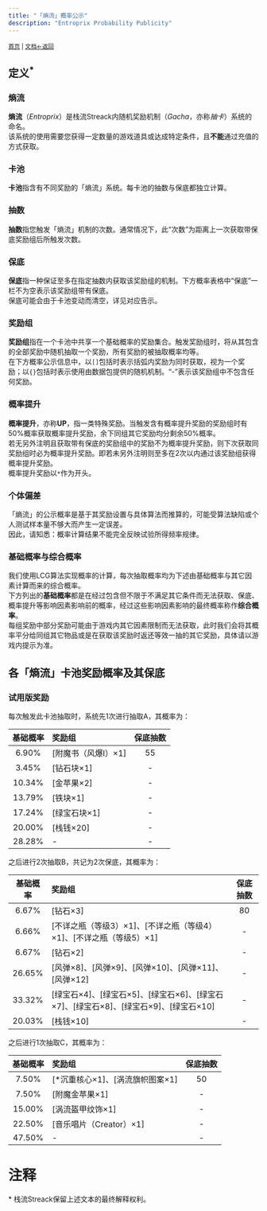 ```yaml
---
title: "「熵流」概率公示"
description: "Entroprix Probability Publicity"
---
```

<small id="old_menu"><a href="/Streack/">首页</a> | <a href="/Streack/doc/">文档</a></small><small><a href="../../">←返回</a></small><br>

## 定义<sup>*</sup>
### 熵流
**熵流**（*Entroprix*）是栈流Streack内随机奖励机制（*Gacha*，亦称*抽卡*）系统的命名。<br>
该系统的使用需要您获得一定数量的游戏道具或达成特定条件，且**不能**通过充值的方式获取。

### 卡池
**卡池**指含有不同奖励的「熵流」系统。每卡池的抽数与保底都独立计算。

### 抽数
**抽数**指您触发「熵流」机制的次数。通常情况下，此“次数”为距离上一次获取带保底奖励组后所触发次数。

### 保底
**保底**指一种保证至多在指定抽数内获取该奖励组的机制。下方概率表格中“保底”一栏不为空表示该奖励组带有保底。<br>
保底可能会由于卡池变动而清空，详见对应告示。

### 奖励组
**奖励组**指在一个卡池中共享一个基础概率的奖励集合。触发奖励组时，将从其包含的全部奖励中随机抽取一个奖励，所有奖励的被抽取概率均等。<br>
在下方概率公示信息中，以`[]`包括时表示括弧内奖励为同时获取，视为一个奖励；以`{}`包括时表示使用由数据包提供的随机机制。“-”表示该奖励组中不包含任何奖励。

### 概率提升
**概率提升**，亦称**UP**，指一类特殊奖励。当触发含有概率提升奖励的奖励组时有50%概率获取概率提升奖励，余下同组其它奖励均分剩余50%概率。<br>
若无另外注明且获取带有保底的奖励组中的奖励不为概率提升奖励，则下次获取同奖励组时必为概率提升奖励。即若未另外注明则至多在2次以内通过该奖励组获得概率提升奖励。<br>
概率提升奖励以`*`作为开头。

### 个体偏差
「熵流」的公示概率是基于其奖励设置与具体算法而推算的，可能受算法缺陷或个人测试样本量不够大而产生一定误差。<br>
因此，请知悉：概率计算结果不能完全反映试验所得频率规律。

### 基础概率与综合概率
我们使用LCG算法实现概率的计算，每次抽取概率均为下述由基础概率与其它因素计算而来的综合概率。<br>
下方列出的**基础概率**都是在经过包含但不限于不满足其它条件而无法获取、保底、概率提升等影响因素影响前的概率，经过这些影响因素影响的最终概率称作**综合概率**。<br>
每组奖励中部分奖励可能由于游戏内其它因素限制而无法获取，此时我们会将其概率平分给同组其它物品或是在获取该奖励时返还等效一抽的其它奖励，具体请以游戏内提示为准。

## 各「熵流」卡池奖励概率及其保底

### 试用版奖励
每次触发此卡池抽取时，系统先1次进行抽取A，其概率为：

| 基础概率 | 奖励组 | 保底抽数 |
|:-:|:----|:-:|
|6.90%|[附魔书（风爆I）×1]|55|
|3.45%|[钻石块×1]|-|
|10.34%|[金苹果×2]|-|
|13.79%|[铁块×1]|-|
|17.24%|[绿宝石块×1]|-|
|20.00%|[栈钱×20]|-|
|28.28%|-|-|

之后进行2次抽取B，共记为2次保底，其概率为：

| 基础概率 | 奖励组 | 保底抽数 |
|:-:|:----|:-:|
|6.67%|[钻石×3]|80|
|6.66%|[不详之瓶（等级3）×1]、[不详之瓶（等级4）×1]、[不详之瓶（等级5）×1]|-|
|6.67%|[钻石×2]|-|
|26.65%|[风弹×8]、[风弹×9]、[风弹×10]、[风弹×11]、[风弹×12]|-|
|33.32%|[绿宝石×4]、[绿宝石×5]、[绿宝石×6]、[绿宝石×7]、[绿宝石×8]、[绿宝石×9]、[绿宝石×10]|-|
|20.03%|[栈钱×10]|-|

之后进行1次抽取C，其概率为：

| 基础概率 | 奖励组 | 保底抽数 |
|:-:|:----|:-:|
|7.50%|[\*沉重核心×1]、[涡流旗帜图案×1]|50|
|7.50%|[附魔金苹果×1]|-|
|15.00%|[涡流盔甲纹饰×1]|-|
|22.50%|[音乐唱片（Creator）×1]|-|
|47.50%|-|-|

# 注释
\* 栈流Streack保留上述文本的最终解释权利。<br>

<script src="https://rs.kdxiaoyi.top/res/scripts/js/sober@1.0.6.min.js"></script><script src="https://kdxiaoyi.top/Streack/_page/js/pmd.js"></script><script src="https://rs.kdxiaoyi.top/res/scripts/js/pmd-reRender.min.js"></script>